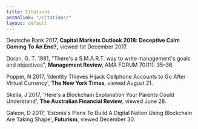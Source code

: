 ```yaml
---
title: Citations
permalink: "/citations/"
layout: default
---
```


Deutsche Bank 2017, **Capital Markets Outlook 2018: Deceptive Calm Coming To An End?,** viewed 1st December 2017.

Doran, G. T. 1981, "There's a S.M.A.R.T. way to write management's goals and objectives", **Management Review,** AMA FORUM 70(11): 35–36.

Popper, N 2017, 'Identity Thieves Hijack Cellphone Accounts to Go After Virtual Currency', **The New York Times**, viewed August 21.

Skella, J 2017, 'Here's a Blockchain Explanation Your Parents Could Understand', **The Australian Financial Review**, viewed June 28.

Galeon, D 2017, 'Estonia's Plans To Build A Digital Nation Using Blockchain Are Taking Shape', **Futurism**, viewed December 30. 